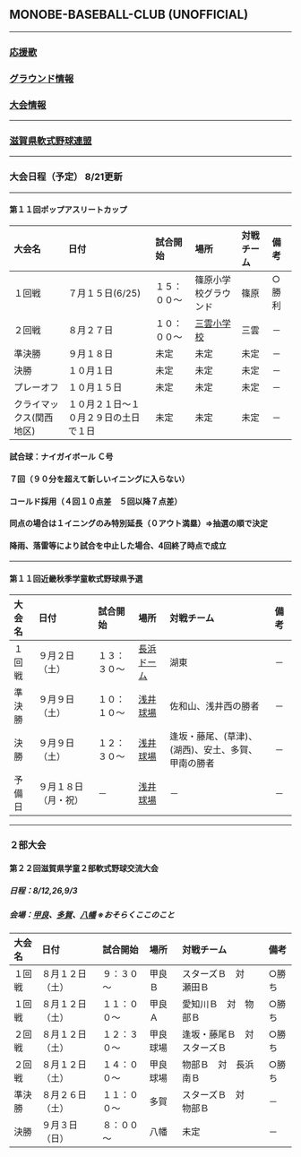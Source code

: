 ## MONOBE-BASEBALL-CLUB (UNOFFICIAL)
---
### [応援歌](01/01_main.md)
### [グラウンド情報](02/02_main.md)
### [大会情報](03/03_main.md)
---
### [滋賀県軟式野球連盟](http://www13.plala.or.jp/shigassbb/)

---
### 大会日程（予定） 8/21更新

---
#### 第１１回ポップアスリートカップ
|大会名|日付|試合開始|場所|対戦チーム|備考|
|:---|:---|:---|:---|:---|:---|
|１回戦|７月１５日(6/25)|１５：００～|篠原小学校グラウンド|篠原|○勝利|
|２回戦|８月２７日|１０：００～|[三雲小学校](https://www.google.co.jp/maps/place/%E6%B9%96%E5%8D%97%E5%B8%82%E7%AB%8B%E4%B8%89%E9%9B%B2%E5%B0%8F%E5%AD%A6%E6%A0%A1/@34.9907628,136.0905635,247m/data=!3m1!1e3!4m12!1m6!3m5!1s0x600165d5b6c77761:0x2fdfbcd2ea7e7f9d!2z5rmW5Y2X5biC56uL5LiJ6Zuy5bCP5a2m5qCh!8m2!3d34.990771!4d136.090987!3m4!1s0x600165d5b6c77761:0x2fdfbcd2ea7e7f9d!8m2!3d34.990771!4d136.090987?hl=ja)|三雲|－|
|準決勝|９月１８日|未定|未定|未定|－|
|決勝|１０月１日|未定|未定|未定|－|
|プレーオフ|１０月１５日|未定|未定|未定|－|
|クライマックス(関西地区)|１０月２１日～１０月２９日の土日で１日|未定|未定|未定|－|
#### 試合球：ナイガイボール Ｃ号
#### ７回（９０分を超えて新しいイニングに入らない）
#### コールド採用（４回１０点差　５回以降７点差）
#### 同点の場合は１イニングのみ特別延長（０アウト満塁）⇒抽選の順で決定
#### 降雨、落雷等により試合を中止した場合、4回終了時点で成立

---
#### 第１１回近畿秋季学童軟式野球県予選
|大会名|日付|試合開始|場所|対戦チーム|備考|
|:---|:---|:---|:---|:---|:---|
|１回戦|９月２日（土）|１３：３０～|[長浜ドーム](https://www.google.co.jp/maps/place/%E9%95%B7%E6%B5%9C%E3%83%90%E3%82%A4%E3%82%AA%E5%A4%A7%E5%AD%A6%E3%83%89%E3%83%BC%E3%83%A0/@35.3522424,136.2796963,388m/data=!3m1!1e3!4m8!1m2!2m1!1z6ZW35rWc44OJ44O844Og!3m4!1s0x0:0xe0cecfc5a561b3c7!8m2!3d35.352527!4d136.281485?hl=ja)|湖東|－|
|準決勝|９月９日（土）|１０：１０～|[浅井球場](https://www.google.co.jp/maps/place/%E6%B5%85%E4%BA%95%E7%90%83%E5%A0%B4/@35.434433,136.3125888,325m/data=!3m1!1e3!4m6!3m5!1s0x60022f6e4aa57d0b:0xf6d7c2c61a9b8467!4b1!8m2!3d35.4346475!4d136.3135433?hl=ja)|佐和山、浅井西の勝者|－|
|決勝|９月９日（土）|１２：３０～|[浅井球場](https://www.google.co.jp/maps/place/%E6%B5%85%E4%BA%95%E7%90%83%E5%A0%B4/@35.434433,136.3125888,325m/data=!3m1!1e3!4m6!3m5!1s0x60022f6e4aa57d0b:0xf6d7c2c61a9b8467!4b1!8m2!3d35.4346475!4d136.3135433?hl=ja)|逢坂・藤尾、(草津)、(湖西)、安土、多賀、甲南の勝者|－|
|予備日|９月１８日（月・祝）|－|[浅井球場](https://www.google.co.jp/maps/place/%E6%B5%85%E4%BA%95%E7%90%83%E5%A0%B4/@35.434433,136.3125888,325m/data=!3m1!1e3!4m6!3m5!1s0x60022f6e4aa57d0b:0xf6d7c2c61a9b8467!4b1!8m2!3d35.4346475!4d136.3135433?hl=ja)|－|－|

---
### ２部大会
#### 第２２回滋賀県学童２部軟式野球交流大会
##### 日程：8/12,26,9/3
##### 会場：[甲良](https://www.google.co.jp/maps/place/%E7%94%B2%E8%89%AF%E7%94%BA%E7%B7%8F%E5%90%88%E5%85%AC%E5%9C%92/@35.1877253,136.2692316,270m/data=!3m1!1e3!4m5!3m4!1s0x0:0xd85dce12c06f1c25!8m2!3d35.1882707!4d136.2698369?hl=ja)、[多賀](https://www.google.co.jp/maps/place/%E5%A4%9A%E8%B3%80B%26G/@35.2183132,136.2924761,419m/data=!3m1!1e3!4m8!1m2!2m1!1z5aSa6LOAIOOCsOODqeOCpuODs-ODiQ!3m4!1s0x0:0x6a965cd14349a88f!8m2!3d35.217558!4d136.2931681?hl=ja)、[八幡](https://www.google.co.jp/maps/place/%E8%BF%91%E6%B1%9F%E5%85%AB%E5%B9%A1%E9%81%8B%E5%8B%95%E5%85%AC%E5%9C%92%E9%87%8E%E7%90%83%E5%A0%B4/@35.1508176,136.066076,449m/data=!3m1!1e3!4m12!1m6!3m5!1s0x600179cdc19608d1:0x4779598c32de14fe!2z6L-R5rGf5YWr5bmh6YGL5YuV5YWs5ZyS5L2T6IKy6aSo!8m2!3d35.150641!4d136.068096!3m4!1s0x0:0x61976f5ae797b1c9!8m2!3d35.1507968!4d136.0666455) ※おそらくここのこと
|大会名|日付|試合開始|場所|対戦チーム|備考|
|:---|:---|:---|:---|:---|:---|
|１回戦|８月１２日（土）|９：３０～|甲良Ｂ|スターズＢ　対　瀬田Ｂ|○勝ち|
|１回戦|８月１２日（土）|１１：００～|甲良Ａ|愛知川Ｂ　対　物部Ｂ|○勝ち|
|２回戦|８月１２日（土）|１２：３０～|甲良球場|逢坂・藤尾Ｂ　対　スターズＢ|○勝ち|
|２回戦|８月１２日（土）|１４：００～|甲良球場|物部Ｂ　対　長浜南Ｂ|○勝ち|
|準決勝|８月２６日（土）|１１：００～|多賀|スターズＢ　対　物部Ｂ|－|
|決勝|９月３日（日）|８：００～|八幡|未定|－|
